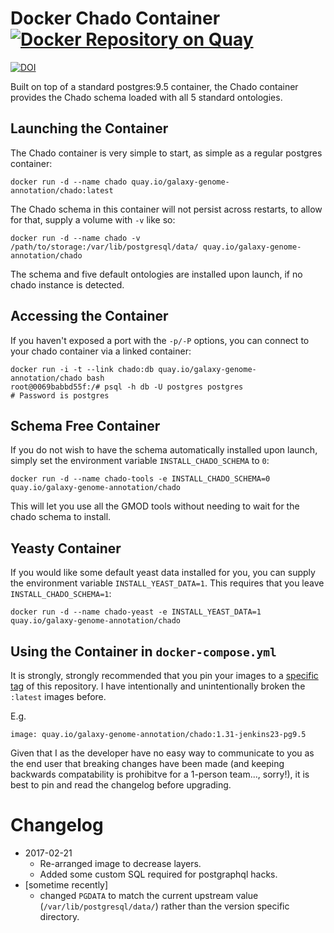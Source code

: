 # Docker Chado Container [![Docker Repository on Quay](https://quay.io/repository/galaxy-genome-annotation/chado/status "Docker Repository on Quay")](https://quay.io/repository/galaxy-genome-annotation/chado)

[![DOI](https://zenodo.org/badge/10899/erasche/docker-chado.svg)](https://zenodo.org/badge/latestdoi/10899/erasche/docker-chado)

Built on top of a standard postgres:9.5 container, the Chado container provides the Chado schema loaded with all 5 standard ontologies.

## Launching the Container

The Chado container is very simple to start, as simple as a regular postgres
container:

```console
docker run -d --name chado quay.io/galaxy-genome-annotation/chado:latest
```

The Chado schema in this container will not persist across restarts, to allow
for that, supply a volume with `-v` like so:

```console
docker run -d --name chado -v /path/to/storage:/var/lib/postgresql/data/ quay.io/galaxy-genome-annotation/chado
```

The schema and five default ontologies are installed upon launch, if no chado
instance is detected.

## Accessing the Container

If you haven't exposed a port with the `-p/-P` options, you can connect to your chado container via a linked container:

```console
docker run -i -t --link chado:db quay.io/galaxy-genome-annotation/chado bash
root@0069babbd55f:/# psql -h db -U postgres postgres
# Password is postgres
```

## Schema Free Container

If you do not wish to have the schema automatically installed upon launch,
simply set the environment variable `INSTALL_CHADO_SCHEMA` to `0`:

```console
docker run -d --name chado-tools -e INSTALL_CHADO_SCHEMA=0 quay.io/galaxy-genome-annotation/chado
```

This will let you use all the GMOD tools without needing to wait for the chado
schema to install.

## Yeasty Container

If you would like some default yeast data installed for you, you can supply the
environment variable `INSTALL_YEAST_DATA=1`. This requires that you leave `INSTALL_CHADO_SCHEMA=1`:

```console
docker run -d --name chado-yeast -e INSTALL_YEAST_DATA=1 quay.io/galaxy-genome-annotation/chado
```

## Using the Container in `docker-compose.yml`

It is strongly, strongly recommended that you pin your images to a [specific tag](https://quay.io/repository/galaxy-genome-annotation/chado?tab=tags) of this repository. I have intentionally and unintentionally broken the `:latest` images before.

E.g.

```
image: quay.io/galaxy-genome-annotation/chado:1.31-jenkins23-pg9.5
```

Given that I as the developer have no easy way to communicate to you as the end user that breaking changes have been made (and keeping backwards compatability is prohibitve for a 1-person team..., sorry!), it is best to pin and read the changelog before upgrading.

# Changelog

- 2017-02-21
	- Re-arranged image to decrease layers.
	- Added some custom SQL required for postgraphql hacks.
- [sometime recently]
	- changed `PGDATA` to match the current upstream value (`/var/lib/postgresql/data/`) rather than the version specific directory.

